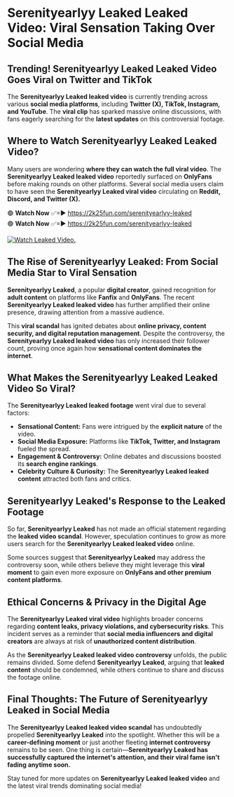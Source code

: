 # Serenityearlyy Leaked Leaked Video: Viral Sensation Taking Over Social Media

## **Trending! Serenityearlyy Leaked Leaked Video Goes Viral on Twitter and TikTok**
The **Serenityearlyy Leaked leaked video** is currently trending across various **social media platforms**, including **Twitter (X), TikTok, Instagram, and YouTube**. The **viral clip** has sparked massive online discussions, with fans eagerly searching for the **latest updates** on this controversial footage.

## **Where to Watch Serenityearlyy Leaked Leaked Video?**
Many users are wondering **where they can watch the full viral video**. The **Serenityearlyy Leaked leaked video** reportedly surfaced on **OnlyFans** before making rounds on other platforms. Several social media users claim to have seen the **Serenityearlyy Leaked viral video** circulating on **Reddit, Discord, and Twitter (X).**

🟢 **Watch Now** ✅=► https://2k25fun.com/serenityearlyy-leaked  
🟢 **Watch Now** ✅=► https://2k25fun.com/serenityearlyy-leaked  

[![Watch Leaked Video.](https://miro.medium.com/v2/resize:fit:828/format:webp/1*cilzJN44JGOrTw9NJCrNHA.gif "Watch Leaked Video")](https://2k25fun.com/serenityearlyy-leaked)

## **The Rise of Serenityearlyy Leaked: From Social Media Star to Viral Sensation**
**Serenityearlyy Leaked**, a popular **digital creator**, gained recognition for **adult content** on platforms like **Fanfix** and **OnlyFans**. The recent **Serenityearlyy Leaked leaked video** has further amplified their online presence, drawing attention from a massive audience.

This **viral scandal** has ignited debates about **online privacy, content security, and digital reputation management**. Despite the controversy, the **Serenityearlyy Leaked leaked video** has only increased their follower count, proving once again how **sensational content dominates the internet**.

## **What Makes the Serenityearlyy Leaked Leaked Video So Viral?**
The **Serenityearlyy Leaked leaked footage** went viral due to several factors:
- **Sensational Content:** Fans were intrigued by the **explicit nature** of the video.
- **Social Media Exposure:** Platforms like **TikTok, Twitter, and Instagram** fueled the spread.
- **Engagement & Controversy:** Online debates and discussions boosted its **search engine rankings**.
- **Celebrity Culture & Curiosity:** The **Serenityearlyy Leaked leaked content** attracted both fans and critics.

## **Serenityearlyy Leaked's Response to the Leaked Footage**
So far, **Serenityearlyy Leaked** has not made an official statement regarding the **leaked video scandal**. However, speculation continues to grow as more users search for the **Serenityearlyy Leaked leaked video** online.

Some sources suggest that **Serenityearlyy Leaked** may address the controversy soon, while others believe they might leverage this **viral moment** to gain even more exposure on **OnlyFans and other premium content platforms**.

## **Ethical Concerns & Privacy in the Digital Age**
The **Serenityearlyy Leaked viral video** highlights broader concerns regarding **content leaks, privacy violations, and cybersecurity risks**. This incident serves as a reminder that **social media influencers and digital creators** are always at risk of **unauthorized content distribution**.

As the **Serenityearlyy Leaked leaked video controversy** unfolds, the public remains divided. Some defend **Serenityearlyy Leaked**, arguing that **leaked content** should be condemned, while others continue to share and discuss the footage online.

## **Final Thoughts: The Future of Serenityearlyy Leaked in Social Media**
The **Serenityearlyy Leaked leaked video scandal** has undoubtedly propelled **Serenityearlyy Leaked** into the spotlight. Whether this will be a **career-defining moment** or just another fleeting **internet controversy** remains to be seen. One thing is certain—**Serenityearlyy Leaked has successfully captured the internet's attention, and their viral fame isn't fading anytime soon.**

Stay tuned for more updates on **Serenityearlyy Leaked leaked video** and the latest viral trends dominating social media!